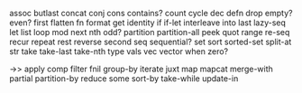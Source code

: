 assoc
butlast
concat
conj
cons
contains?
count
cycle
dec
defn
drop
empty?
even?
first
flatten
fn
format
get
identity
if
if-let
interleave
into
last
lazy-seq
let
list
loop
mod
next
nth
odd?
partition
partition-all
peek
quot
range
re-seq
recur
repeat
rest
reverse
second
seq
sequential?
set
sort
sorted-set
split-at
str
take
take-last
take-nth
type
vals
vec
vector
when
zero?

->>
apply
comp
filter
fnil
group-by
iterate
juxt
map
mapcat
merge-with
partial
partition-by
reduce
some
sort-by
take-while
update-in